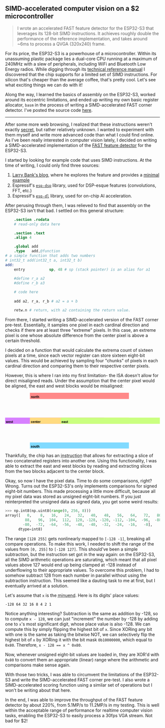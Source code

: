 ## SIMD-accelerated computer vision on a $2 microcontroller

> I wrote an accelerated FAST feature detector for the ESP32-S3 that leverages its 128-bit SIMD instructions. It achieves roughly double the performance of the reference implementation, and takes around ~6ms to process a QVGA (320x240) frame.

For its price, the ESP32-S3 is a powerhouse of a microcontroller. Within its unassuming plastic package lies a dual-core CPU running at a maximum of 240MHz with a slew of peripherals, including WiFi and Bluetooth Low Energy radios. While digging through its [technical reference manual](https://www.espressif.com/sites/default/files/documentation/esp32-s3_technical_reference_manual_en.pdf) I discovered that the chip supports for a limited set of SIMD instructions. For silicon that's cheaper than the average coffee, that's pretty cool. Let's see what exciting things we can do with it!

Along the way, I learned the basics of assembly on the ESP32-S3, worked around its eccentric limitations, and ended up writing my own basic register allocator, `basm` in the process of writing a SIMD-accelerated FAST corner detector. I've posted the source code [here](https://github.com/shraiwi/simd-fast-esp32s3).

---

After some more web browsing, I realized that these instructions weren't exactly [secret](https://bitbanksoftware.blogspot.com/2024/01/surprise-esp32-s3-has-few-simd.html), but rather relatively unknown. I wanted to experiment with them myself and write more advanced code than what I could find online. As I've been really interested in computer vision lately, I decided on writing a SIMD-accelerated implementation of the [FAST feature detector](https://en.wikipedia.org/wiki/Features_from_accelerated_segment_test) for the ESP32-S3. 

I started by looking for example code that uses SIMD instructions. At the time of writing, I could only find three sources:

1. [Larry Bank's blog](https://bitbanksoftware.blogspot.com/), where he explores the feature and provides a [minimal example](https://bitbanksoftware.blogspot.com/2024/01/esp32-s3-simd-minimal-example.html)
2. Espressif's [`esp-dsp`](https://github.com/espressif/esp-dsp) library, used for DSP-esque features (convolutions, FFT, etc.)
3. Espressif's [`esp-dl`](https://github.com/espressif/esp-dl) library, used for on-chip AI acceleration.

After perusing through them, I was relieved to find that assembly on the ESP32-S3 isn't that bad. I settled on this general structure:

```S
    .section .rodata
	# read-only data here

    .section .text
    .align 4

    .global add
    .type   add,@function
# a simple function that adds two numbers
# int32_t add(int32_t a, int32_t b)
add:
    entry           sp, 48 # sp (stack pointer) is an alias for a1
    
    #define r_a a2
    #define r_b a3

	# code here
    
	add a2, r_a, r_b # a2 = a + b

    retw.n # return, with a2 containing the return value.
```

From there, I started writing a SIMD-accelerated version of the FAST corner pre-test. Essentially, it samples one pixel in each cardinal direction and checks if there are at least three "extreme" pixels. In this case, an extreme pixel is one whose absolute difference from the center pixel is above a certain threshold.

I decided on a function that would calculate the extrema count of sixteen pixels at a time, since each vector register can store sixteen eight-bit values. This would be achieved by sampling four "chunks" of pixels in each cardinal direction and comparing them to their respective center pixels.

However, this is where I ran into my first limitation- the ISA doesn't allow for direct misaligned reads. Under the assumption that the center pixel would be aligned, the east and west blocks would be misaligned:

<svg width="400pt" height="144pt" version="1.1" viewBox="0 0 141.11 50.8" xmlns="http://www.w3.org/2000/svg">
<g>
<rect y="22.578" width="90.311" height="5.6444" fill="#d780ff"/>
<rect x="22.578" y="22.578" width="90.311" height="5.6444" fill="#ffdb80"/>
<rect x="22.578" y="-3.5527e-15" width="90.311" height="5.6444" fill="#ff8989"/>
<rect x="50.8" y="22.578" width="90.311" height="5.6444" fill="#caff80"/>
<rect x="22.578" y="45.156" width="90.311" height="5.6444" fill="#80daff"/>
<text x="23.425106" y="27.483587" fill="#000000" font-family="sans-serif" font-size="2.9551px" font-weight="bold" stroke-width=".70556" xml:space="preserve"><tspan x="23.425106" y="27.483587" fill="#000000" font-family="sans-serif" font-weight="bold" stroke-width=".70556">center</tspan></text>
<text x="51.466038" y="27.483589" fill="#000000" font-family="sans-serif" font-size="2.9551px" font-weight="bold" stroke-width=".70556" xml:space="preserve"><tspan x="51.466038" y="27.483589" fill="#000000" font-family="sans-serif" font-weight="bold" stroke-width=".70556">east</tspan></text>
<text x="0.61509866" y="27.483589" fill="#000000" font-family="sans-serif" font-size="2.9551px" font-weight="bold" stroke-width=".70556" xml:space="preserve"><tspan x="0.61509866" y="27.483589" fill="#000000" font-family="sans-serif" font-weight="bold" stroke-width=".70556">west</tspan></text>
<text x="23.487152" y="4.7862697" fill="#000000" font-family="sans-serif" font-size="2.9551px" font-weight="bold" stroke-width=".70556" xml:space="preserve"><tspan x="23.487152" y="4.7862697" fill="#000000" font-family="sans-serif" font-weight="bold" stroke-width=".70556">north</tspan></text>
<text x="23.322832" y="49.840652" fill="#000000" font-family="sans-serif" font-size="2.9551px" font-weight="bold" stroke-width=".70556" xml:space="preserve"><tspan x="23.322832" y="49.840652" fill="#000000" font-family="sans-serif" font-weight="bold" stroke-width=".70556">south</tspan></text>
</g>
</svg>

Thankfully, the chip has an <abbr title="EE.SRC.Q">instruction</abbr> that allows for extracting a slice of two concatenated registers into another one. Using this functionality, I was able to extract the east and west blocks by reading and extracting slices from the two blocks adjacent to the center block.

Okay, so now I have the pixel data. Time to do some comparisons, right? Wrong. Turns out the ESP32-S3's only implements comparisons for signed eight-bit numbers. This made processing a little more difficult, because all my pixel data was stored as unsigned eight-bit numbers. If you just reinterpreted the unsigned data as signed data, you get some weird results:

```py
>>> np.int8(np.uint8(range(0, 256, 8)))
array([   0,    8,   16,   24,   32,   40,   48,   56,   64,   72,   80,
         88,   96,  104,  112,  120, -128, -120, -112, -104,  -96,  -88,
        -80,  -72,  -64,  -56,  -48,  -40,  -32,  -24,  -16,   -8],
      dtype=int8)
```

The range `[128 255]` gets nonlinearly mapped to `[-128 -1]`, breaking all compare operations. To make this work, I needed to shift the range of the values from `[0, 255]` to `[-128 127]`. This should've been a simple subtraction, but the instruction set got in the way again: on the ESP32-S3, all the SIMD arithmetic operations are saturating, which meant that all pixel values above 127 would end up being clamped at -128 instead of underflowing to their appropriate values. To overcome this problem, I had to somehow subtract 128 from each number in parallel without using the subtraction instruction. This seemed like a dauting task to me at first, but I eventually arrived at a solution. 

Let's assume that `x` is the <abbr title="the left-hand value in a subtraction operation">minuend</abbr>. Here is its digits' place values:

```
-128 64 32 16 8 4 2 1
```

Notice anything interesting? Subtraction is the same as addition by -128, so to compute `x - 128`, we can just "increment" the number by -128 by adding one to `x`'s most significant digit, whose place value is also -128. We can compute this by simply flipping the highest bit of `x`. Since XORing any bit with one is the same as taking the bitwise NOT, we can selectively flip the highest bit of `x` by XORing it with the bit mask `0b10000000`, which equal to `0x80`. Therefore, `x - 128 == x ^ 0x80`. 

Now, whenever unsigned eight-bit values are loaded in, they are XOR'd with `0x80` to convert them an appropriate (linear) range where the arithmetic and comparisons make sense again.

With those two tricks, I was able to circumvent the limitations of the ESP32-S3 and write the SIMD-accelerated FAST corner pre-test. I also wrote a SIMD-accelerated scoring function using a similar set of operations but I won't be writing about that here.

In the end, I was able to improve the throughput of the FAST feature detector by about 220%, from 5.1MP/s to 11.2MP/s in my testing. This is well within the acceptable range of performance for realtime computer vision tasks, enabling the ESP32-S3 to easily process a 30fps VGA stream. Not bad for $2!